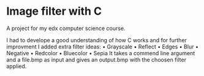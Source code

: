 # Image filter with C
A project for my edx computer science course. 

I had to develope a good understanding of how C works and for further improvment I added extra filter ideas:
• Grayscale 
• Reflect
• Edges
• Blur
• Negative
• Redcolor
• Bluecolor
• Sepia
It takes a commend line argument and a file.bmp as input and gives an output.bmp with the choosen filter applied.
